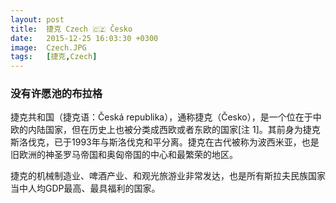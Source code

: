 ```yaml
---
layout: post
title:  捷克 Czech 🇨🇿 Česko
date:   2015-12-25 16:03:30 +0300
image:  Czech.JPG
tags:   [捷克,Czech]
---
```

### 没有许愿池的布拉格
捷克共和国（捷克语：Česká republika），通称捷克（Česko），是一个位在于中欧的内陆国家，但在历史上也被分类成西欧或者东欧的国家[注 1]。其前身为捷克斯洛伐克，已于1993年与斯洛伐克和平分离。捷克在古代被称为波西米亚，也是旧欧洲的神圣罗马帝国和奥匈帝国的中心和最繁荣的地区。

捷克的机械制造业、啤酒产业、和观光旅游业非常发达，也是所有斯拉夫民族国家当中人均GDP最高、最具福利的国家。

